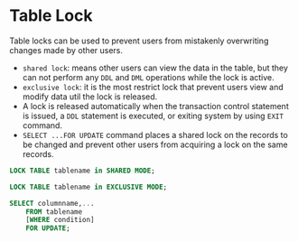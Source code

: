 # Table Lock

Table locks can be used to prevent users from mistakenly overwriting changes made by other users.

* `shared lock`: means other users can view the data in the table, but they can not perform any `DDL` and `DML` operations while the lock is active.
* `exclusive lock`: it is the most restrict lock that prevent users view and modify data util the lock is released.
* A lock is released automatically when the transaction control statement is issued, a `DDL` statement is executed, or exiting system by using `EXIT` command.
* `SELECT ...FOR UPDATE` command places a shared lock on the records to be changed and prevent other users from acquiring a lock on the same records.

```sql
LOCK TABLE tablename in SHARED MODE;

LOCK TABLE tablename in EXCLUSIVE MODE;

SELECT columnname,...
    FROM tablename
    [WHERE condition]
    FOR UPDATE;
```


